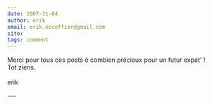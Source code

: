 ```yaml
---
date: 2007-11-04
author: erik
email: erik.escoffier@gmail.com
site: 
tags: comment
---
```


<p>Merci pour tous ces posts ô combien précieux pour un futur expat' !<br />
Tot ziens.<br />
<br />
erik</p>
---